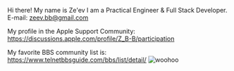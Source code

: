 Hi there!
My name is Ze'ev
I am a Practical Engineer & Full Stack Developer.
E-mail: zeev.bb@gmail.com

My profile in the Apple Support Community: https://discussions.apple.com/profile/Z_B-B/participation

My favorite BBS community list is: https://www.telnetbbsguide.com/bbs/list/detail/  ![woohoo](https://user-images.githubusercontent.com/4492652/220128378-81305ff2-f0ea-44ab-b137-36ea05be3b0e.gif)
